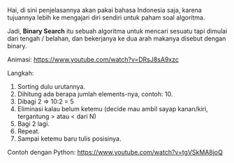 Hai, di sini penjelasannya akan pakai bahasa Indonesia saja, karena tujuannya lebih ke mengajari diri sendiri untuk paham soal algoritma.

Jadi, **Binary Search** itu sebuah algoritma untuk mencari sesuatu tapi dimulai dari tengah / belahan, dan bekerjanya ke dua arah makanya disebut dengan binary. 

Animasi: https://www.youtube.com/watch?v=DRsJ8sA9xzc

Langkah:
1. Sorting dulu urutannya.
2. Dihitung ada berapa jumlah elements-nya, contoh: 10.
3. Dibagi 2 => 10:2 = 5
4. Eliminasi kalau belum ketemu (decide mau ambil sayap kanan/kiri, tergantung > atau < dari N)
5. Bagi 2 lagi.
6. Repeat.
7. Sampai ketemu baru tulis posisinya.

Contoh dengan Python: https://www.youtube.com/watch?v=tgVSkMA8joQ
